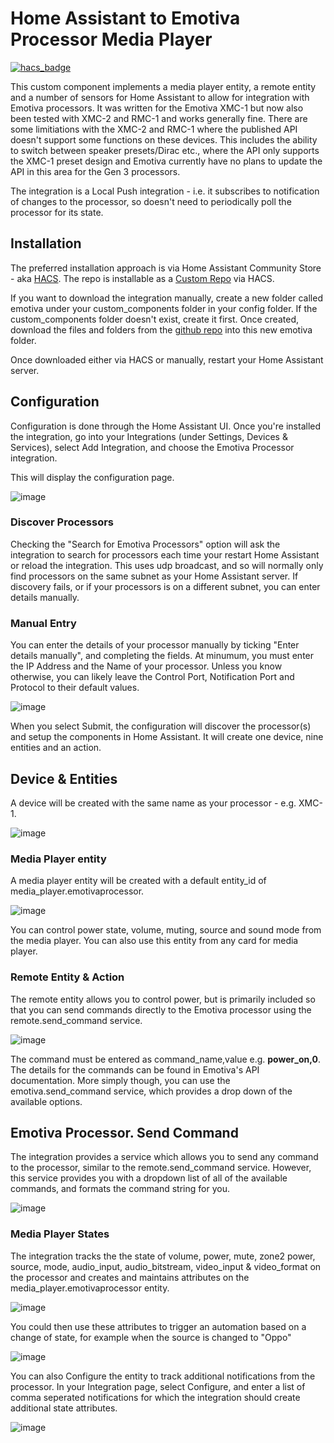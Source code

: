 # Home Assistant to Emotiva Processor Media Player


[![hacs_badge](https://img.shields.io/badge/HACS-Custom-41BDF5.svg?style=for-the-badge)](https://github.com/hacs/integration)


This custom component implements a media player entity, a remote entity and a number of sensors for Home Assistant to allow for integration with Emotiva processors.  It was written for the Emotiva XMC-1 but now also been tested with XMC-2 and RMC-1 and works generally fine.  There are some limitiations with the XMC-2 and RMC-1 where the published API doesn't support some functions on these devices.  This includes the ability to switch between speaker presets/Dirac etc., where the API only supports the XMC-1 preset design and Emotiva currently have no plans to update the API in this area for the Gen 3 processors.

The integration is a Local Push integration - i.e. it subscribes to notification of changes to the processor, so doesn't need to periodically poll the processor for its state.

## Installation

The preferred installation approach is via Home Assistant Community Store - aka [HACS](https://hacs.xyz/).  The repo is installable as a [Custom Repo](https://hacs.xyz/docs/faq/custom_repositories) via HACS.

If you want to download the integration manually, create a new folder called emotiva under your custom_components folder in your config folder.  If the custom_components folder doesn't exist, create it first.  Once created, download the files and folders from the [github repo](https://github.com/peteS-UK/emotiva/tree/main/custom_components/emotiva) into this new emotiva folder.

Once downloaded either via HACS or manually, restart your Home Assistant server.

## Configuration

Configuration is done through the Home Assistant UI.  Once you're installed the integration, go into your Integrations (under Settings, Devices & Services), select Add Integration, and choose the Emotiva Processor integration.

This will display the configuration page.  

![image](https://github.com/user-attachments/assets/eabfad32-22b2-437b-9afa-8ff89648d730)


### Discover Processors
Checking the "Search for Emotiva Processors" option will ask the integration to search for processors each time your restart Home Assistant or reload the integration.  This uses udp broadcast, and so will normally only find processors on the same subnet as your Home Assistant server.  If discovery fails, or if your processors is on a different subnet, you can enter details manually.

### Manual Entry
You can enter the details of your processor manually by ticking "Enter details manually", and completing the fields.  At minumum, you must enter the IP Address and the Name of your processor.  Unless you know otherwise, you can likely leave the Control Port, Notification Port and Protocol to their default values.

![image](https://github.com/user-attachments/assets/0e10c430-0720-424a-b1f4-355fb45446e1)


When you select Submit, the configuration will discover the processor(s) and setup the components in Home Assistant.  It will create one device, nine entities and an action.

## Device & Entities
A device will be created with the same name as your processor - e.g. XMC-1.

![image](https://github.com/user-attachments/assets/0cd9483d-0f5b-40b1-ab20-782e745aa398)

### Media Player entity
A media player entity will be created with a default entity_id of media_player.emotivaprocessor.  


![image](https://github.com/peteS-UK/emotiva/assets/64092177/1e90c014-3b1f-4b1e-9f04-e24b7a3bdfb9)


You can control power state, volume, muting, source and sound mode from the media player.  You can also use this entity from any card for media player.

### Remote Entity & Action
The remote entity allows you to control power, but is primarily included so that you can send commands directly to the Emotiva processor using the remote.send_command service.


![image](https://github.com/peteS-UK/emotiva/assets/64092177/a8934369-89e2-422a-ae37-5ae742e980af)


The command must be entered as command_name,value e.g. **power_on,0**.  The details for the commands can be found in Emotiva's API documentation.  More simply though, you can use the emotiva.send_command service, which provides a drop down of the available options.

## Emotiva Processor. Send Command

The integration provides a service which allows you to send any command to the processor, similar to the remote.send_command service.  However, this service provides you with a dropdown list of all of the available commands, and formats the command string for you.


![image](https://github.com/peteS-UK/emotiva/assets/64092177/1e41cc49-a5a3-4922-bd37-1903eb1ca722)


### Media Player States

The integration tracks the the state of volume, power, mute, zone2 power, source, mode, audio_input, audio_bitstream, video_input &  video_format on the processor and creates and maintains attributes on the media_player.emotivaprocessor entity.


![image](https://github.com/peteS-UK/emotiva/assets/64092177/55480ee9-705c-4904-a916-1b7b99e74ee5)


You could then use these attributes to trigger an automation based on a change of state, for example when the source is changed to "Oppo"


![image](https://github.com/peteS-UK/emotiva/assets/64092177/290519fc-c5d3-4ae2-9436-2206d17c3572)


You can also Configure the entity to track additional notifications from the processor.  In your Integration page, select Configure, and enter a list of comma seperated notifications for which the integration should create additional state attributes.


![image](https://github.com/peteS-UK/emotiva/assets/64092177/f106ce12-5110-490f-a5c3-3c15d74f8163)






